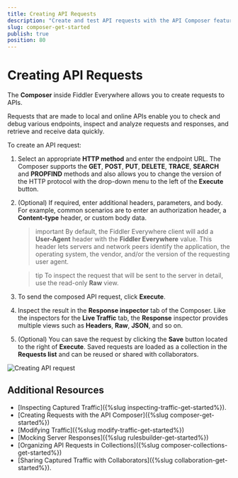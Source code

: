 ```yaml
---
title: Creating API Requests
description: "Create and test API requests with the API Composer feature of the Telerik Fiddler Everywhere web-debugging HTTP client proxy."
slug: composer-get-started
publish: true
position: 80
---
```


# Creating API Requests

The **Composer** inside Fiddler Everywhere allows you to create requests to APIs.

Requests that are made to local and online APIs enable you to check and debug various endpoints, inspect and analyze requests and responses, and retrieve and receive data quickly.

To create an API request:

1. Select an appropriate **HTTP method** and enter the endpoint URL. The Composer supports the **GET**, **POST**, **PUT**, **DELETE**, **TRACE**, **SEARCH** and **PROPFIND** methods and also allows you to change the version of the HTTP protocol with the drop-down menu to the left of the **Execute** button.

2. (Optional) If required, enter additional headers, parameters, and body. For example, common scenarios are to enter an authorization header, a **Content-type** header, or custom body data.

    >important By default, the Fiddler Everywhere client will add a **User-Agent** header with the __Fiddler Everywhere__ value. This header lets servers and network peers identify the application, the operating system, the vendor, and/or the version of the requesting user agent.

    >tip To inspect the request that will be sent to the server in detail, use the read-only **Raw** view.

3. To send the composed API request, click **Execute**.

4. Inspect the result in the **Response inspector** tab of the Composer. Like the inspectors for the **Live Traffic** tab, the **Response** inspector provides multiple views such as **Headers**, **Raw**, **JSON**, and so on.

5. (Optional) You can save the request by clicking the **Save** button located to the right of **Execute**. Saved requests are loaded as a collection in the **Requests list** and can be reused or shared with collaborators.

![Creating API request](../images/composer/create-api-request.png)

## Additional Resources

- [Inspecting Captured Traffic]({%slug inspecting-traffic-get-started%}).
- [Creating Requests with the API Composer]({%slug composer-get-started%})
- [Modifying Traffic]({%slug modify-traffic-get-started%})
- [Mocking Server Responses]({%slug rulesbuilder-get-started%})
- [Organizing API Requests in Collections]({%slug composer-collections-get-started%})
- [Sharing Captured Traffic with Collaborators]({%slug collaboration-get-started%}).
